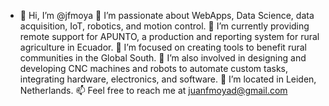 - 👋 Hi, I’m @jfmoya
👀 I’m passionate about WebApps, Data Science, data acquisition, IoT, robotics, and motion control.
🌱 I’m currently providing remote support for APUNTO, a production and reporting system for rural agriculture in Ecuador.
💞️ I’m focused on creating tools to benefit rural communities in the Global South.
🤖 I’m also involved in designing and developing CNC machines and robots to automate custom tasks, integrating hardware, electronics, and software.
📍 I’m located in Leiden, Netherlands.
📫 Feel free to reach me at juanfmoyad@gmail.com


